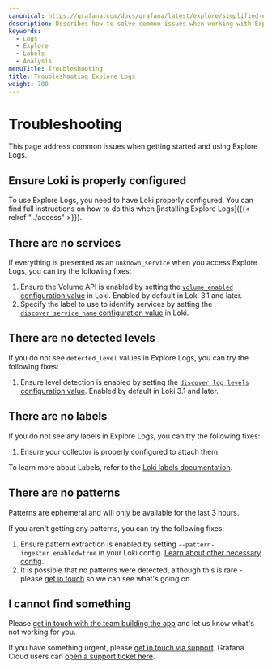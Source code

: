 ```yaml
---
canonical: https://grafana.com/docs/grafana/latest/explore/simplified-exploration/logs/troubleshooting/
description: Describes how to solve common issues when working with Explore Logs.
keywords:
  - Logs
  - Explore
  - Labels
  - Analysis
menuTitle: Troubleshooting
title: Troubleshooting Explore Logs
weight: 700
---
```


# Troubleshooting

This page address common issues when getting started and using Explore Logs.

## Ensure Loki is properly configured

To use Explore Logs, you need to have Loki properly configured. You can find full instructions on how to do this when [installing Explore Logs]({{< relref "../access" >}}).

## There are no services

If everything is presented as an `unknown_service` when you access Explore Logs, you can try the following fixes:

1. Ensure the Volume API is enabled by setting the [`volume_enabled` configuration value](https://grafana.com/docs/loki/latest/configure/#:~:text=volume_enabled) in Loki. Enabled by default in Loki 3.1 and later.
1. Specify the label to use to identify services by setting the [`discover_service_name` configuration value](https://grafana.com/docs/loki/latest/configure/#:~:text=discover_service_name) in Loki.

## There are no detected levels

If you do not see `detected_level` values in Explore Logs, you can try the following fixes:

1. Ensure level detection is enabled by setting the [`discover_log_levels` configuration value](https://grafana.com/docs/loki/latest/configure/#:~:text=discover_log_levels). Enabled by default in Loki 3.1 and later.

## There are no labels

If you do not see any labels in Explore Logs, you can try the following fixes:

1. Ensure your collector is properly configured to attach them.

To learn more about Labels, refer to the [Loki labels documentation](https://grafana.com/docs/loki/latest/get-started/labels/).

## There are no patterns

Patterns are ephemeral and will only be available for the last 3 hours.

If you aren't getting any patterns, you can try the following fixes:

1. Ensure pattern extraction is enabled by setting `--pattern-ingester.enabled=true` in your Loki config. [Learn about other necessary config](../get-started/#install-using-grafana-cli).
1. It is possible that no patterns were detected, although this is rare - please [get in touch](https://forms.gle/1sYWCTPvD72T1dPH9) so we can see what's going on.

## I cannot find something

Please [get in touch with the team building the app](https://forms.gle/1sYWCTPvD72T1dPH9) and let us know what's not working for you.

If you have something urgent, please [get in touch via support](https://grafana.com/help/). Grafana Cloud users can [open a support ticket here](https://grafana.com/profile/org#support).
